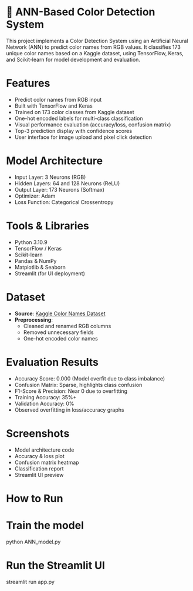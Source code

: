 # 🎨 ANN-Based Color Detection System

This project implements a Color Detection System using an Artificial Neural Network (ANN) to predict color names from RGB values. It classifies 173 unique color names based on a Kaggle dataset, using TensorFlow, Keras, and Scikit-learn for model development and evaluation.

# Features

- Predict color names from RGB input
- Built with TensorFlow and Keras
- Trained on 173 color classes from Kaggle dataset
- One-hot encoded labels for multi-class classification
- Visual performance evaluation (accuracy/loss, confusion matrix)
- Top-3 prediction display with confidence scores
- User interface for image upload and pixel click detection

# Model Architecture

- Input Layer: 3 Neurons (RGB)
- Hidden Layers: 64 and 128 Neurons (ReLU)
- Output Layer: 173 Neurons (Softmax)
- Optimizer: Adam
- Loss Function: Categorical Crossentropy

# Tools & Libraries

- Python 3.10.9
- TensorFlow / Keras
- Scikit-learn
- Pandas & NumPy
- Matplotlib & Seaborn
- Streamlit (for UI deployment)

# Dataset

- **Source**: [Kaggle Color Names Dataset](https://www.kaggle.com/datasets/paulvangentcom/color-names)
- **Preprocessing**:
  - Cleaned and renamed RGB columns
  - Removed unnecessary fields
  - One-hot encoded color names

# Evaluation Results

- Accuracy Score: 0.000 (Model overfit due to class imbalance)
- Confusion Matrix: Sparse, highlights class confusion
- F1-Score & Precision: Near 0 due to overfitting
- Training Accuracy: 35%+
- Validation Accuracy: 0%
- Observed overfitting in loss/accuracy graphs

# Screenshots

- Model architecture code
- Accuracy & loss plot
- Confusion matrix heatmap
- Classification report
- Streamlit UI preview


# How to Run

# Train the model
python ANN_model.py

# Run the Streamlit UI
streamlit run app.py

